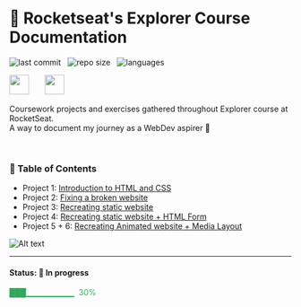 
# 🚀 Rocketseat's Explorer Course Documentation

![last commit](https://img.shields.io/github/last-commit/oleandrolozano/rocketseat-explorer?color=blue 'last commit') &nbsp; ![repo size](https://img.shields.io/github/repo-size/oleandrolozano/rocketseat-explorer?color=green 'repo size') &nbsp; ![languages](https://img.shields.io/github/languages/count/oleandrolozano/rocketseat-explorer?color=orange 'languages') &nbsp; 
<br/>

<img src="https://www.rocketseat.com.br/_next/image?url=%2Fassets%2Flogos%2Frocketseat.svg&w=256&q=100" height="35">&nbsp;&nbsp;&nbsp;&nbsp;&nbsp;&nbsp; <img src="https://www.rocketseat.com.br/_next/image?url=%2Fassets%2Flogos%2Fexplorer.svg&w=256&q=75" height="35">&nbsp;

Coursework projects and exercises gathered throughout Explorer course at RocketSeat.  
A way to document my journey as a WebDev aspirer 🚀

<br/>

### 📌 Table of Contents

- Project 1: [Introduction to HTML and CSS](https://github.com/oleandrolozano/rocketseat-explorer/tree/main/project-01)
- Project 2: [Fixing a broken website](https://github.com/oleandrolozano/rocketseat-explorer/tree/main/project-02)
- Project 3: [Recreating static website](https://github.com/oleandrolozano/rocketseat-explorer/tree/main/project-03)
- Project 4: [Recreating static website + HTML Form](https://github.com/oleandrolozano/rocketseat-explorer/tree/main/project-04)
- Project 5 + 6: [Recreating Animated website + Media Layout](https://github.com/oleandrolozano/rocketseat-explorer/tree/main/project-06)



![Alt text](https://raw.githubusercontent.com/oleandrolozano/rocketseat-explorer/main/project_slide.gif "Slide Show - Screenshots from projects")

---
#### Status: 🚧 In progress

<p style="color:#32a85d"> ███▁▁▁▁▁▁▁▁ &nbsp;30% </p>
